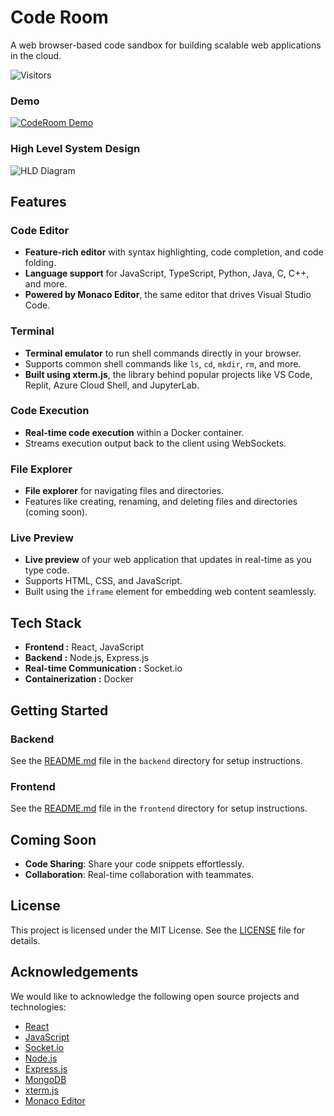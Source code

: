 # Code Room

A web browser-based code sandbox for building scalable web applications in the cloud.

![Visitors](https://visitor-badge.glitch.me/badge?page_id=Kinshuk2003.CodeX-IDE)

### Demo

[![CodeRoom Demo](https://img.youtube.com/vi/DYJYtFtdlZg/0.jpg)](https://www.youtube.com/watch?v=DYJYtFtdlZg)

### High Level System Design
![HLD Diagram](https://github.com/Kinshuk2003/CodeX-IDE/blob/main/High-level-system-design.png)

## Features

### Code Editor

- **Feature-rich editor** with syntax highlighting, code completion, and code folding.
- **Language support** for JavaScript, TypeScript, Python, Java, C, C++, and more.
- **Powered by Monaco Editor**, the same editor that drives Visual Studio Code.

### Terminal

- **Terminal emulator** to run shell commands directly in your browser.
- Supports common shell commands like `ls`, `cd`, `mkdir`, `rm`, and more.
- **Built using xterm.js**, the library behind popular projects like VS Code, Replit, Azure Cloud Shell, and JupyterLab.

### Code Execution

- **Real-time code execution** within a Docker container.
- Streams execution output back to the client using WebSockets.

<!-- ### Code Execution
- A code execution environment that allows you to run code in various programming languages.
- Supports running code in the browser using WebAssembly.
- Built using the WebAssembly System Interface (WASI) that allows you to run WebAssembly modules outside the browser. -->

### File Explorer

- **File explorer** for navigating files and directories.
- Features like creating, renaming, and deleting files and directories (coming soon).

### Live Preview

- **Live preview** of your web application that updates in real-time as you type code.
- Supports HTML, CSS, and JavaScript.
- Built using the `iframe` element for embedding web content seamlessly.

## Tech Stack

- **Frontend :**  React, JavaScript
- **Backend :**  Node.js, Express.js
- **Real-time Communication :** Socket.io
- **Containerization :** Docker
<!-- - Database: MongoDB (Atlas) (coming soon)
- Cloud: AWS (coming soon) -->

## Getting Started

### Backend

See the [README.md](./backend/README.md) file in the `backend` directory for setup instructions.

### Frontend

See the [README.md](./frontend/README.md) file in the `frontend` directory for setup instructions.

## Coming Soon

- **Code Sharing**: Share your code snippets effortlessly.
- **Collaboration**: Real-time collaboration with teammates.

## License

This project is licensed under the MIT License. See the [LICENSE](./LICENSE) file for details.

## Acknowledgements

We would like to acknowledge the following open source projects and technologies:

- [React](https://reactjs.org/)
- [JavaScript](https://developer.mozilla.org/en-US/docs/Web/JavaScript)
- [Socket.io](https://socket.io/)
- [Node.js](https://nodejs.org/)
- [Express.js](https://expressjs.com/)
- [MongoDB](https://www.mongodb.com/)
- [xterm.js](https://xtermjs.org/)
- [Monaco Editor](https://microsoft.github.io/monaco-editor/)
